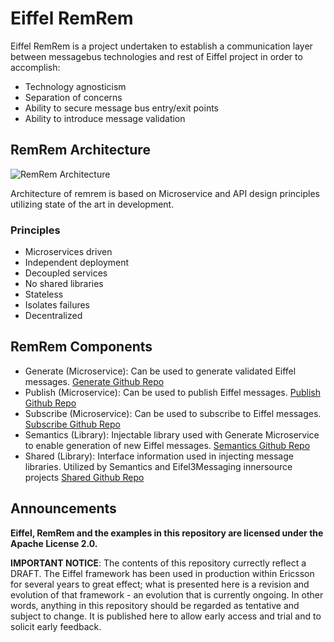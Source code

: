 # Eiffel RemRem
Eiffel RemRem is a project undertaken to establish a communication layer between messagebus technologies and rest of Eiffel project in order to accomplish:
- Technology agnosticism
- Separation of concerns
- Ability to secure message bus entry/exit points
- Ability to introduce message validation

## RemRem Architecture
![RemRem Architecture](https://github.com/Ericsson/eiffel-remrem/raw/master/media/remrem_architecture.png "RemRem Architecture")

Architecture of remrem is based on Microservice and API design principles utilizing state of the art in development.

### Principles
- Microservices driven
 - Independent deployment
 - Decoupled services
 - No shared libraries
 - Stateless
 - Isolates failures
 - Decentralized

## RemRem Components
- Generate (Microservice): Can be used to generate validated Eiffel messages. [Generate Github Repo](https://github.com/Ericsson/eiffel-remrem-generate)
- Publish (Microservice): Can be used to publish Eiffel messages. [Publish Github Repo](https://github.com/Ericsson/eiffel-remrem-publish)
- Subscribe (Microservice): Can be used to subscribe to Eiffel messages. [Subscribe Github Repo](https://github.com/Ericsson/eiffel-remrem-subscribe)
- Semantics (Library): Injectable library used with Generate Microservice to enable generation of new Eiffel messages. [Semantics Github Repo](https://github.com/Ericsson/eiffel-remrem-semantics)
- Shared (Library): Interface information used in injecting message libraries. Utilized by Semantics and Eifel3Messaging innersource projects [Shared Github Repo](https://github.com/Ericsson/eiffel-remrem-shared)

##  Announcements
__Eiffel, RemRem and the examples in this repository are licensed under the Apache License 2.0.__

__IMPORTANT NOTICE__: The contents of this repository currectly reflect a DRAFT. The Eiffel framework has been used in production within Ericsson for several years to great effect; what is presented here is a revision and evolution of that framework - an evolution that is currently ongoing. In other words, anything in this repository should be regarded as tentative and subject to change. It is published here to allow early access and trial and to solicit early feedback.
